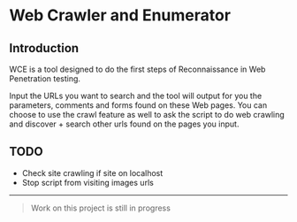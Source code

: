 # Web Crawler and Enumerator
## Introduction
WCE is a tool designed to do the first steps of Reconnaissance in Web Penetration testing. 

Input the URLs you want to search and the tool will output for you the parameters, comments and forms found on these Web pages. You can choose to use the crawl feature as well to ask the script to do web crawling and discover + search other urls found on the pages you input.

## TODO
- Check site crawling if site on localhost
- Stop script from visiting images urls
 
---

> Work on this project is still in progress
